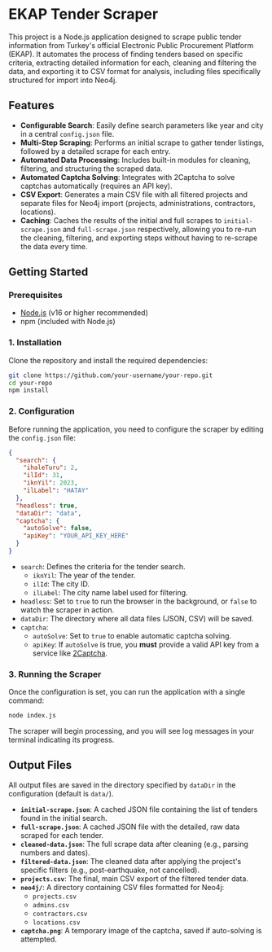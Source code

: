 # EKAP Tender Scraper

This project is a Node.js application designed to scrape public tender information from Turkey's official Electronic Public Procurement Platform (EKAP). It automates the process of finding tenders based on specific criteria, extracting detailed information for each, cleaning and filtering the data, and exporting it to CSV format for analysis, including files specifically structured for import into Neo4j.

## Features

-   **Configurable Search**: Easily define search parameters like year and city in a central `config.json` file.
-   **Multi-Step Scraping**: Performs an initial scrape to gather tender listings, followed by a detailed scrape for each entry.
-   **Automated Data Processing**: Includes built-in modules for cleaning, filtering, and structuring the scraped data.
-   **Automated Captcha Solving**: Integrates with 2Captcha to solve captchas automatically (requires an API key).
-   **CSV Export**: Generates a main CSV file with all filtered projects and separate files for Neo4j import (projects, administrations, contractors, locations).
-   **Caching**: Caches the results of the initial and full scrapes to `initial-scrape.json` and `full-scrape.json` respectively, allowing you to re-run the cleaning, filtering, and exporting steps without having to re-scrape the data every time.

## Getting Started

### Prerequisites

-   [Node.js](https://nodejs.org/) (v16 or higher recommended)
-   npm (included with Node.js)

### 1. Installation

Clone the repository and install the required dependencies:

```bash
git clone https://github.com/your-username/your-repo.git
cd your-repo
npm install
```

### 2. Configuration

Before running the application, you need to configure the scraper by editing the `config.json` file:

```json
{
  "search": {
    "ihaleTuru": 2,
    "ilId": 31,
    "iknYil": 2023,
    "ilLabel": "HATAY"
  },
  "headless": true,
  "dataDir": "data",
  "captcha": {
    "autoSolve": false,
    "apiKey": "YOUR_API_KEY_HERE"
  }
}
```

-   `search`: Defines the criteria for the tender search.
    -   `iknYil`: The year of the tender.
    -   `ilId`: The city ID.
    -   `ilLabel`: The city name label used for filtering.
-   `headless`: Set to `true` to run the browser in the background, or `false` to watch the scraper in action.
-   `dataDir`: The directory where all data files (JSON, CSV) will be saved.
-   `captcha`:
    -   `autoSolve`: Set to `true` to enable automatic captcha solving.
    -   `apiKey`: If `autoSolve` is true, you **must** provide a valid API key from a service like [2Captcha](https://2captcha.com/).

### 3. Running the Scraper

Once the configuration is set, you can run the application with a single command:

```bash
node index.js
```

The scraper will begin processing, and you will see log messages in your terminal indicating its progress.

## Output Files

All output files are saved in the directory specified by `dataDir` in the configuration (default is `data/`).

-   **`initial-scrape.json`**: A cached JSON file containing the list of tenders found in the initial search.
-   **`full-scrape.json`**: A cached JSON file with the detailed, raw data scraped for each tender.
-   **`cleaned-data.json`**: The full scrape data after cleaning (e.g., parsing numbers and dates).
-   **`filtered-data.json`**: The cleaned data after applying the project's specific filters (e.g., post-earthquake, not cancelled).
-   **`projects.csv`**: The final, main CSV export of the filtered tender data.
-   **`neo4j/`**: A directory containing CSV files formatted for Neo4j:
    -   `projects.csv`
    -   `admins.csv`
    -   `contractors.csv`
    -   `locations.csv`
-   **`captcha.png`**: A temporary image of the captcha, saved if auto-solving is attempted.